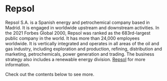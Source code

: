 # Repsol

Repsol S.A. is a Spanish energy and petrochemical company based in Madrid. It is engaged in worldwide upstream and downstream activities. In the 2021 Forbes Global 2000, Repsol was ranked as the 683rd-largest public company in the world. It has more than 24,000 employees worldwide.
It is vertically integrated and operates in all areas of the oil and gas industry, including exploration and production, refining, distribution and marketing, petrochemicals, power generation and trading. The business strategy also includes a renewable energy division. [Repsol](https://en.wikipedia.org/wiki/Repsol) for more information.

Check out the contents below to see more.

```{tableofcontents}
```
